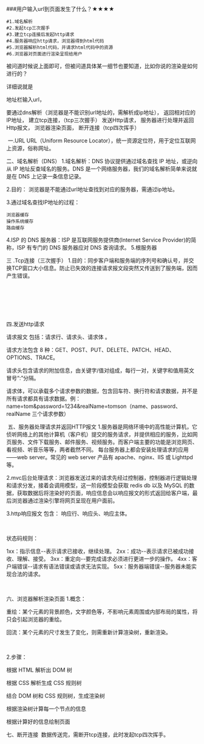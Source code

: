 ###用户输入url到页面发生了什么？★★★★


    #1.域名解析
    #2.发起tcp三次握手
    #3.建立tcp连接后发起http请求
    #4.服务器响应http请求，浏览器得到html代码
    #5.浏览器解析html代码，并请求html代码中的资源
    #6.浏览器对页面进行渲染呈现给用户


被问道时候说上面即可，但被问道具体某一细节也要知道，比如你说的渲染是如何进行的？

详细说就是

地址栏输入url，

要通过dns解析（浏览器是不能识别url地址的，需解析成ip地址），
返回相对应的IP地址，
建立tcp连接，（tcp三次握手）
发送Http请求，
服务器进行处理并返回Http报文，
浏览器渲染页面，
断开连接（tcp四次挥手）
 

 一.URL
URL（Uniform Resource Locator），统一资源定位符，用于定位互联网上资源，俗称网址。



二、域名解析（DNS）
1.域名解析：DNS 协议提供通过域名查找 IP 地址，或逆向从 IP 地址反查域名的服务。DNS 是一个网络服务器，我们的域名解析简单来说就是在 DNS 上记录一条信息记录。

2.目的： 浏览器是不能通过url地址查找到对应的服务器，需通过ip地址。

3.通过域名查找IP地址的过程：

    浏览器缓存
    操作系统缓存
    路由缓存
4.ISP 的 DNS 服务器：ISP 是互联网服务提供商(Internet Service Provider)的简称，ISP 有专门的 DNS 服务器应对 DNS 查询请求。
5.根服务器

三 .Tcp连接（三次握手）
1.目的：同步客户端和服务端的序列号和确认号，并交换TCP窗口大小信息。防止已失效的连接请求报文段突然又传送到了服务端，因而产生错误。

 

 

 

四.发送http请求


请求报文 包括：请求行、请求头、请求体 。

请求方法包含 8 种：GET、POST、PUT、DELETE、PATCH、HEAD、OPTIONS、TRACE。

请求头包含请求的附加信息，由关键字/值对组成，每行一对，关键字和值用英文冒号“:”分隔。

请求体，可以承载多个请求参数的数据，包含回车符、换行符和请求数据，并不是所有请求都具有请求数据。例：name=tom&password=1234&realName=tomson（name、password、realName 三个请求参数）

 五、服务器处理请求并返回HTTP报文
1.服务器是网络环境中的高性能计算机，它侦听网络上的其他计算机（客户机）提交的服务请求，并提供相应的服务，比如网页服务、文件下载服务、邮件服务、视频服务。而客户端主要的功能是浏览网页、看视频、听音乐等等，两者截然不同。 每台服务器上都会安装处理请求的应用——web server。常见的 web server 产品有 apache、nginx、IIS 或 Lighttpd 等。

2.mvc后台处理请求：浏览器发送过来的请求先经过控制器，控制器进行逻辑处理和请求分发，接着会调用模型，这一阶段模型会获取 redis db 以及 MySQL 的数据，获取数据后将渲染好的页面，响应信息会以响应报文的形式返回给客户端，最后浏览器通过渲染引擎将网页呈现在用户面前。



3.http响应报文 包含： 响应行、响应头、响应主体。



 

状态码规则：

1xx：指示信息--表示请求已接收，继续处理。
2xx：成功--表示请求已被成功接收、理解、接受。
3xx：重定向--要完成请求必须进行更进一步的操作。
4xx：客户端错误--请求有语法错误或请求无法实现。
5xx：服务器端错误--服务器未能实现合法的请求。

 

六、浏览器解析渲染页面
1.概念：

重绘：某个元素的背景颜色，文字颜色等，不影响元素周围或内部布局的属性，将只会引起浏览器的重绘。

回流：某个元素的尺寸发生了变化，则需重新计算渲染树，重新渲染。

 

2.步骤： 

根据 HTML 解析出 DOM 树

根据 CSS 解析生成 CSS 规则树

结合 DOM 树和 CSS 规则树，生成渲染树

根据渲染树计算每一个节点的信息

根据计算好的信息绘制页面

七、断开连接
 数据传送完，需断开tcp连接，此时发起tcp四次挥手。
